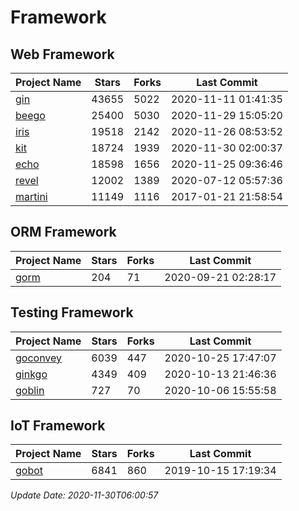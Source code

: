 # Framework

## Web Framework
| Project Name | Stars | Forks | Last Commit |
| ------------ | ----- | ----- | ----------- |
| [gin](https://github.com/gin-gonic/gin) | 43655 | 5022 | 2020-11-11 01:41:35 |
| [beego](https://github.com/astaxie/beego) | 25400 | 5030 | 2020-11-29 15:05:20 |
| [iris](https://github.com/kataras/iris) | 19518 | 2142 | 2020-11-26 08:53:52 |
| [kit](https://github.com/go-kit/kit) | 18724 | 1939 | 2020-11-30 02:00:37 |
| [echo](https://github.com/labstack/echo) | 18598 | 1656 | 2020-11-25 09:36:46 |
| [revel](https://github.com/revel/revel) | 12002 | 1389 | 2020-07-12 05:57:36 |
| [martini](https://github.com/go-martini/martini) | 11149 | 1116 | 2017-01-21 21:58:54 |

## ORM Framework
| Project Name | Stars | Forks | Last Commit |
| ------------ | ----- | ----- | ----------- |
| [gorm](https://github.com/jinzhu/gorm) | 204 | 71 | 2020-09-21 02:28:17 |

## Testing Framework
| Project Name | Stars | Forks | Last Commit |
| ------------ | ----- | ----- | ----------- |
| [goconvey](https://github.com/smartystreets/goconvey) | 6039 | 447 | 2020-10-25 17:47:07 |
| [ginkgo](https://github.com/onsi/ginkgo) | 4349 | 409 | 2020-10-13 21:46:36 |
| [goblin](https://github.com/franela/goblin) | 727 | 70 | 2020-10-06 15:55:58 |

## IoT Framework
| Project Name | Stars | Forks | Last Commit |
| ------------ | ----- | ----- | ----------- |
| [gobot](https://github.com/hybridgroup/gobot) | 6841 | 860 | 2019-10-15 17:19:34 |

*Update Date: 2020-11-30T06:00:57*